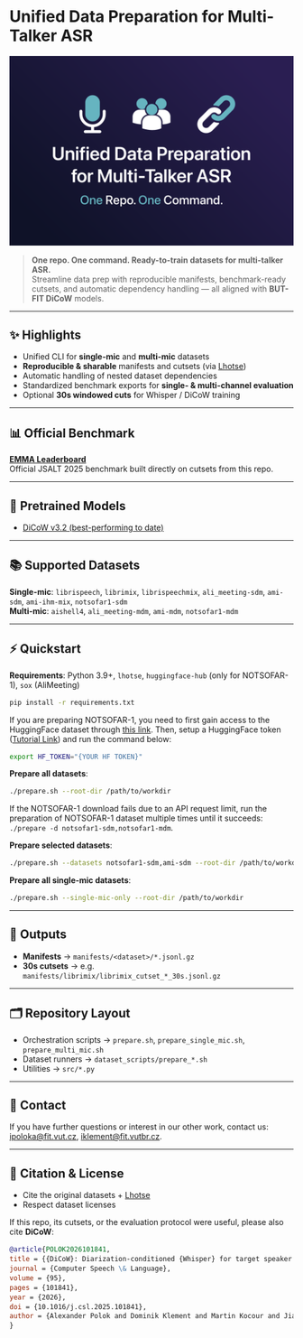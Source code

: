 # Unified Data Preparation for Multi-Talker ASR  

![Banner](./misc/banner.png)

> **One repo. One command. Ready-to-train datasets for multi-talker ASR.**  
> Streamline data prep with reproducible manifests, benchmark-ready cutsets, and automatic dependency handling — all aligned with **BUT-FIT DiCoW** models.

---

## ✨ Highlights
- Unified CLI for **single-mic** and **multi-mic** datasets  
- **Reproducible & sharable** manifests and cutsets (via [Lhotse](https://github.com/lhotse-speech/lhotse))  
- Automatic handling of nested dataset dependencies  
- Standardized benchmark exports for **single- & multi-channel evaluation**  
- Optional **30s windowed cuts** for Whisper / DiCoW training  

---

## 📊 Official Benchmark
**[EMMA Leaderboard](https://huggingface.co/spaces/BUT-FIT/EMMA_leaderboard)**  
Official JSALT 2025 benchmark built directly on cutsets from this repo.  

---

## 🧩 Pretrained Models
- [DiCoW v3.2 (best-performing to date)](https://huggingface.co/BUT-FIT/DiCoW_v3_2)  

---

## 📚 Supported Datasets
**Single-mic**: `librispeech`, `librimix`, `librispeechmix`, `ali_meeting-sdm`, `ami-sdm`, `ami-ihm-mix`, `notsofar1-sdm`  
**Multi-mic**: `aishell4`, `ali_meeting-mdm`, `ami-mdm`, `notsofar1-mdm` 

---

## ⚡ Quickstart
**Requirements**: Python 3.9+, `lhotse`, `huggingface-hub` (only for NOTSOFAR-1), `sox` (AliMeeting)
```bash
pip install -r requirements.txt
````
If you are preparing NOTSOFAR-1, you need to first gain access to the HuggingFace dataset through [this link](https://huggingface.co/datasets/microsoft/NOTSOFAR). Then, setup a HuggingFace token ([Tutorial Link](https://huggingface.co/docs/hub/en/security-tokens)) and run the command below:
```bash
export HF_TOKEN="{YOUR HF TOKEN}"
```

**Prepare all datasets**:

```bash
./prepare.sh --root-dir /path/to/workdir
```
If the NOTSOFAR-1 download fails due to an API request limit, run the preparation of NOTSOFAR-1 dataset multiple times until it succeeds: `./prepare -d notsofar1-sdm,notsofar1-mdm`.

**Prepare selected datasets**:

```bash
./prepare.sh --datasets notsofar1-sdm,ami-sdm --root-dir /path/to/workdir
```

**Prepare all single-mic datasets**:

```bash
./prepare.sh --single-mic-only --root-dir /path/to/workdir
```

---

## 📂 Outputs

* **Manifests** → `manifests/<dataset>/*.jsonl.gz`
* **30s cutsets** → e.g. `manifests/librimix/librimix_cutset_*_30s.jsonl.gz`

---

## 🗂 Repository Layout

* Orchestration scripts → `prepare.sh`, `prepare_single_mic.sh`, `prepare_multi_mic.sh`
* Dataset runners → `dataset_scripts/prepare_*.sh`
* Utilities → `src/*.py`

---

## 💬 Contact
If you have further questions or interest in our other work, contact us: [ipoloka@fit.vut.cz](mailto:ipoloka@fit.vut.cz), [iklement@fit.vutbr.cz](mailto:iklement@fit.vutbr.cz).

---

## 📖 Citation & License

* Cite the original datasets + [Lhotse](https://github.com/lhotse-speech/lhotse)
* Respect dataset licenses

If this repo, its cutsets, or the evaluation protocol were useful, please also cite **DiCoW**:

```bibtex
@article{POLOK2026101841,
title = {{DiCoW}: Diarization-conditioned {Whisper} for target speaker automatic speech recognition},
journal = {Computer Speech \& Language},
volume = {95},
pages = {101841},
year = {2026},
doi = {10.1016/j.csl.2025.101841},
author = {Alexander Polok and Dominik Klement and Martin Kocour and Jiangyu Han and Federico Landini and Bolaji Yusuf and Matthew Wiesner and Sanjeev Khudanpur and Jan Černocký and Lukáš Burget}
}
```
